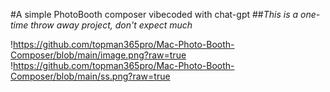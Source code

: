 #A simple PhotoBooth composer vibecoded with chat-gpt
##_This is a one-time throw away project, don't expect much_

!https://github.com/topman365pro/Mac-Photo-Booth-Composer/blob/main/image.png?raw=true
!https://github.com/topman365pro/Mac-Photo-Booth-Composer/blob/main/ss.png?raw=true
